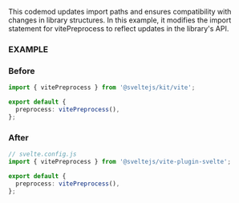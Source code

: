 This codemod updates import paths and ensures compatibility with changes in library structures.
In this example, it modifies the import statement for vitePreprocess to reflect updates in the library's API.

### EXAMPLE 
### Before

```ts
import { vitePreprocess } from '@sveltejs/kit/vite';

export default {
  preprocess: vitePreprocess(),
};
```

### After

```ts
// svelte.config.js
import { vitePreprocess } from '@sveltejs/vite-plugin-svelte';

export default {
  preprocess: vitePreprocess(),
};

```

